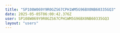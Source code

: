 ```yaml
---
title: "SP108W069Y9R0GZS67CPH1WM5G96BX0NB60335GQ3"
date: 2025-05-05T06:00:42.376Z
user: SP108W069Y9R0GZS67CPH1WM5G96BX0NB60335GQ3
layout: "users"
---
```

    